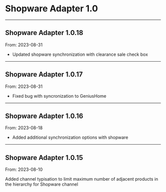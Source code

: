 # Shopware Adapter 1.0


---

## Shopware Adapter 1.0.18
From: 2023-08-31

* Updated shopware synchronization with clearance sale check box

---

## Shopware Adapter 1.0.17
From: 2023-08-31

* Fixed bug with syncronization to GeniusHome

---

## Shopware Adapter 1.0.16
From: 2023-08-18

* Added additional synchronization options with shopware

---

## Shopware Adapter 1.0.15
From: 2023-08-10

Added channel typisation to limit maximum number of adjacent products in the hierarchy for Shopware channel
